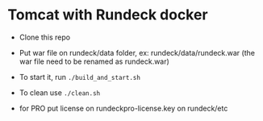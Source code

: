# Tomcat with Rundeck docker

* Clone this repo

* Put war file on rundeck/data folder, ex: rundeck/data/rundeck.war (the war file need to be renamed as rundeck.war)

* To start it, run `./build_and_start.sh`

* To clean use  `./clean.sh`

* for PRO put license on rundeckpro-license.key on rundeck/etc